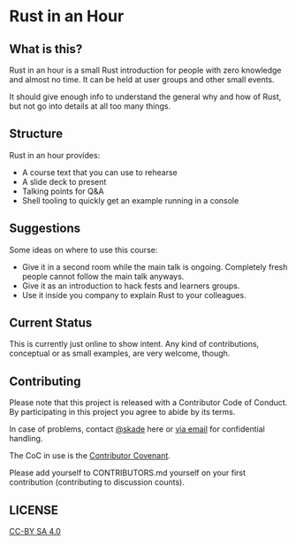 # Rust in an Hour

## What is this?

Rust in an hour is a small Rust introduction for people with zero knowledge and almost no time. It can be held at user groups and other small events.

It should give enough info to understand the general why and how of Rust, but not go into details at all too many things.

## Structure

Rust in an hour provides:

* A course text that you can use to rehearse
* A slide deck to present
* Talking points for Q&A
* Shell tooling to quickly get an example running in a console

## Suggestions

Some ideas on where to use this course:

* Give it in a second room while the main talk is ongoing. Completely fresh people cannot follow the main talk anyways.
* Give it as an introduction to hack fests and learners groups.
* Use it inside you company to explain Rust to your colleagues.

## Current Status

This is currently just online to show intent. Any kind of contributions, conceptual or as small examples, are very welcome, though.

## Contributing

Please note that this project is released with a Contributor Code of Conduct. By participating in this project you agree to abide by its terms.

In case of problems, contact [@skade](http://github.com/skade) here or [via email](mailto:flo@andersground.net) for confidential handling.

The CoC in use is the [Contributor Covenant](http://contributor-covenant.org/).

Please add yourself to CONTRIBUTORS.md yourself on your first contribution (contributing to discussion counts).

## LICENSE

[CC-BY SA 4.0](https://creativecommons.org/licenses/by-sa/4.0/)
